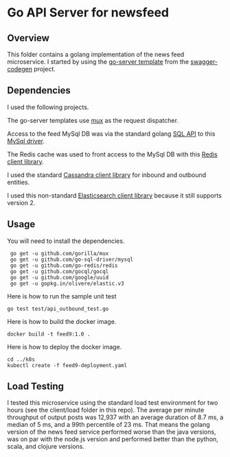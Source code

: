 # Go API Server for newsfeed

## Overview

This folder contains a golang implementation of the news feed microservice. I started by using the
[go-server template](https://github.com/swagger-api/swagger-codegen/tree/master/modules/swagger-codegen/src/main/resources/go-server) from the [swagger-codegen](https://github.com/swagger-api/swagger-codegen) project.

## Dependencies

I used the following projects.

The go-server templates use [mux](https://github.com/gorilla/mux) as the request dispatcher.

Access to the feed MySql DB was via the standard golang [SQL API](https://golang.org/pkg/database/sql/) to this [MySql driver](https://github.com/go-sql-driver/mysql/).

The Redis cache was used to front access to the MySql DB with this [Redis client library](https://github.com/go-redis/redis).

I used the standard [Cassandra client library](https://github.com/gocql/gocql) for inbound and outbound entities.

I used this non-standard [Elasticsearch client library](https://olivere.github.io/elastic/) because it still supports version 2.

## Usage

You will need to install the dependencies.

```
 go get -u github.com/gorilla/mux
 go get -u github.com/go-sql-driver/mysql
 go get -u github.com/go-redis/redis
 go get -u github.com/gocql/gocql
 go get -u github.com/google/uuid
 go get -u gopkg.in/olivere/elastic.v3
```

Here is how to run the sample unit test

```
go test test/api_outbound_test.go
```

Here is how to build the docker image.

```
docker build -t feed9:1.0 .
```

Here is how to deploy the docker image.

```
cd ../k8s
kubectl create -f feed9-deployment.yaml
```

## Load Testing

I tested this microservice using the standard load test environment for two hours (see the client/load folder in this repo). The average per minute throughput of output posts was 12,937 with an average duration of 8.7 ms, a median of 5 ms, and a 99th percentile of 23 ms. That means the golang version of the news feed service performed worse than the java versions, was on par with the node.js version and performed better than the python, scala, and clojure versions.

